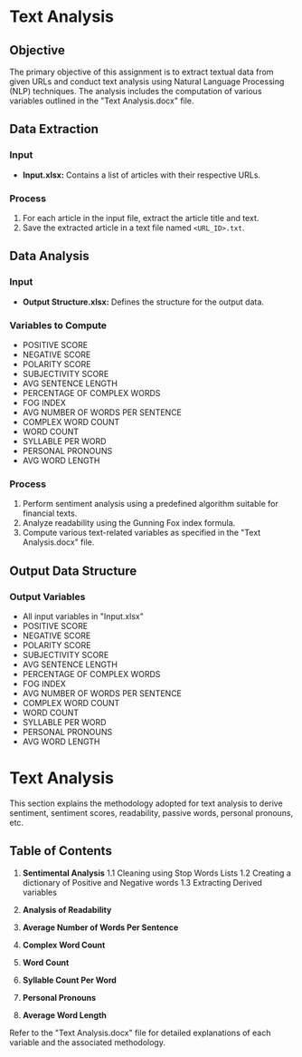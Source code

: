 # Text Analysis

## Objective

The primary objective of this assignment is to extract textual data from given URLs and conduct text analysis using Natural Language Processing (NLP) techniques.
The analysis includes the computation of various variables outlined in the "Text Analysis.docx" file.

## Data Extraction

### Input
- **Input.xlsx:** Contains a list of articles with their respective URLs.

### Process
1. For each article in the input file, extract the article title and text.
2. Save the extracted article in a text file named `<URL_ID>.txt`.

## Data Analysis

### Input
- **Output Structure.xlsx:** Defines the structure for the output data.

### Variables to Compute
- POSITIVE SCORE
- NEGATIVE SCORE
- POLARITY SCORE
- SUBJECTIVITY SCORE
- AVG SENTENCE LENGTH
- PERCENTAGE OF COMPLEX WORDS
- FOG INDEX
- AVG NUMBER OF WORDS PER SENTENCE
- COMPLEX WORD COUNT
- WORD COUNT
- SYLLABLE PER WORD
- PERSONAL PRONOUNS
- AVG WORD LENGTH

### Process
1. Perform sentiment analysis using a predefined algorithm suitable for financial texts.
2. Analyze readability using the Gunning Fox index formula.
3. Compute various text-related variables as specified in the "Text Analysis.docx" file.

## Output Data Structure

### Output Variables
- All input variables in "Input.xlsx"
- POSITIVE SCORE
- NEGATIVE SCORE
- POLARITY SCORE
- SUBJECTIVITY SCORE
- AVG SENTENCE LENGTH
- PERCENTAGE OF COMPLEX WORDS
- FOG INDEX
- AVG NUMBER OF WORDS PER SENTENCE
- COMPLEX WORD COUNT
- WORD COUNT
- SYLLABLE PER WORD
- PERSONAL PRONOUNS
- AVG WORD LENGTH



# Text Analysis

This section explains the methodology adopted for text analysis to derive sentiment, sentiment scores, readability, passive words, personal pronouns, etc.

## Table of Contents

1. **Sentimental Analysis**
   1.1 Cleaning using Stop Words Lists
   1.2 Creating a dictionary of Positive and Negative words
   1.3 Extracting Derived variables
   
2. **Analysis of Readability**
   
3. **Average Number of Words Per Sentence**

4. **Complex Word Count**

5. **Word Count**

6. **Syllable Count Per Word**

7. **Personal Pronouns**

8. **Average Word Length**

Refer to the "Text Analysis.docx" file for detailed explanations of each variable and the associated methodology.
